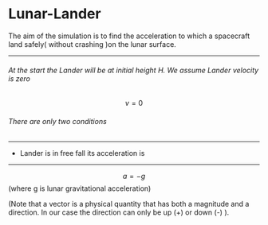 # Lunar-Lander
The aim of the simulation is to find the acceleration to which a spacecraft land safely( without crashing )on the lunar surface.

---------

###### At the start the Lander will be at initial height H. We assume Lander velocity is zero
$$v=0$$

###### There are only two conditions
-----
-  Lander is in free fall its acceleration is

------

$$a = -g$$ (where g is lunar gravitational acceleration)

(Note that a vector is a physical quantity that has both a magnitude and a direction. In our case the direction can only be up (+) or down (-) ).


